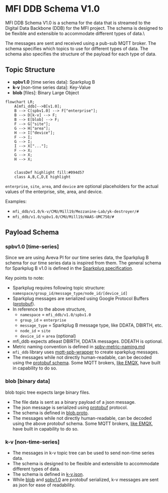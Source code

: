 # MFI DDB Schema V1.0

MFI DDB Schema V1.0 is a schema for the data that is streamed to the Digital Data Backbone (DDB) for the MFI project. The schema is designed to be flexible and extensible to accommodate different types of data.\

The messages are sent and received using a pub-sub MQTT broker. The schema specifies which topics to use for different types of data. The schema also specifies the structure of the payload for each type of data.

## Topic Structure

* **spbv1.0** [time series data]: Sparkplug B
* **k-v** [non-time series data]: Key-Value
* **blob** [files]: Binary Large Object

```mermaid
flowchart LR;
    A[mfi_ddb]-->B[v1.0];
    B --> C[spbv1.0] --> F["enterprise"];
    B --> D[k-v] --> F;
    B --> E[blob] --> F;
    F --> G["site"];
    G --> H["area"];
    H --> I["device"];
    F --> I;
    G --> I;    
    I --> X["..."];
    F --> X;
    G --> X;
    H --> X;


    classDef highlight fill:#094d57
    class A,B,C,D,E highlight
```
`enterprise`, `site`, `area`, and `device` are optional placeholders for the actual values of the enterprise, site, area, and device.

Examples: 
* `mfi_ddb/v1.0/k-v/CMU/Mill19/Mezzanine-Lab/yk-destroyer/#`
* `mfi_ddb/v1.0/spbv1.0/CMU/Mill19/HAAS-UMC750/#`

## Payload Schema

### spbv1.0 [time-series]

Since we are using Aveva PI for our time series data, the Sparkplug B schema for our time series data is inspired from them. The general schema for Sparkplug B v1.0 is defined in the [Sparkplug specification](https://sparkplug.eclipse.org/specification/version/3.0/documents/sparkplug-specification-3.0.0.pdf).

Key points to note:

* Sparkplug requires following topic structure: `namespace/group_id/message_type/node_id/[device_id]`
* Sparkplug messages are serialized using Google Protocol Buffers ([protobuf](https://protobuf.dev/)).
* In reference to the above structure, 
    * `namespace` = `mfi_ddb/v1.0/spbv1.0`
    * `group_id` = `enterprise`
    * `message_type` = Sparkplug B message type, like DDATA, DBIRTH, etc.
    * `node_id` = `site`
    * `device_id` = `area` (optional)
* mfi_ddb expects atleast DBIRTH, DDATA messages. DDEATH is optional.
* Metric naming convention is defined in [spbv-metric-naming.md](./spbv-metric-naming.md)
* `mfi_ddb` library uses [mqtt-spb-wrapper](https://pypi.org/project/mqtt-spb-wrapper/) to create sparkplug messages.
* The messages while not directly human-readable, can be decoded using the [protobuf schema](./spbv.proto). Some MQTT brokers, [like EMQX](https://www.emqx.com/en/blog/mqtt-sparkplug-in-action-a-step-by-step-tutorial), have built in capability to do so.

### blob [binary data]

blob topic tree expects large binary files. 

* The file data is sent as a binary payload of a json message.
* The json message is serialized using [protobuf](https://protobuf.dev/) protocol.
* The schema is defined in [blob.proto](./blob.proto).
* The messages while not directly human-readable, can be decoded using the above protobuf schema. Some MQTT brokers, [like EMQX](https://www.emqx.com/en/blog/mqtt-sparkplug-in-action-a-step-by-step-tutorial), have built in capability to do so.

### k-v [non-time-series]

* The messages in k-v topic tree can be used to send non-time series data. 
* The schema is designed to be flexible and extensible to accommodate different types of data. 
* The schema is defined in [k-v.json](./k-v.json).
* While [blob](#blob-binary-data) and [spbv1.0](#spbv1.0-time-series) are protobuf serialized, k-v messages are sent as json for ease of readability.